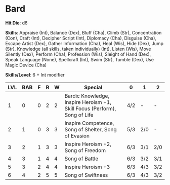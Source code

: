 # Bard

**Hit Die**: d6

**Skills**: Appraise (Int), Balance (Dex), Bluff (Cha), Climb (Str), Concentration (Con), Craft (Int), Decipher Script (Int), Diplomacy (Cha), Disguise (Cha), Escape Artist (Dex), Gather Information (Cha), Heal (Wis), Hide (Dex), Jump (Str), Knowledge (all skills, taken individually) (Int), Listen (Wis), Move Silently (Dex), Perform (Cha), Profession (Wis), Sleight of Hand (Dex), Speak Language (None), Spellcraft (Int), Swim (Str), Tumble (Dex), Use Magic Device (Cha)

**Skills/Level**: 6 + Int modifier

LVL | BAB | F | R | W | Special | 0 | 1 | 2
--- | --- | - | - | - | ------- | - | - | -
1   | 0   | 0 | 2 | 2 | Bardic Knowledge, Inspire Heroism +1, Skill Focus (Perform), Song of Life | 4/2 |  -  |  -  
2   | 1   | 0 | 3 | 3 | Inspire Competence, Song of Shelter, Song of Evasion | 5/3 | 2/0 |  -  
3   | 2   | 1 | 3 | 3 | Inspire Heroism +2, Song of Freedom | 6/3 | 3/1 | 2/0
4   | 3   | 1 | 4 | 4 | Song of Battle | 6/3 | 3/2 | 3/1
5   | 3   | 2 | 4 | 4 | Inspire Heroism +3 | 6/3 | 4/3 | 3/2
6   | 4   | 2 | 5 | 5 | Song of Swiftness | 6/3 | 4/3 | 3/2
